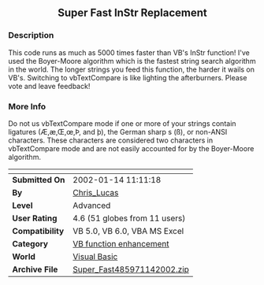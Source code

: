 ﻿<div align="center">

## Super Fast InStr Replacement


</div>

### Description

This code runs as much as 5000 times faster than VB's InStr function! I've used the Boyer-Moore algorithm which is the fastest string search algorithm in the world. The longer strings you feed this function, the harder it wails on VB's. Switching to vbTextCompare is like lighting the afterburners. Please vote and leave feedback!
 
### More Info
 
Do not us vbTextCompare mode if one or more of your strings contain ligatures (Æ,æ,Œ,œ,Þ, and þ), the German sharp s (ß), or non-ANSI characters. These characters are considered two characters in vbTextCompare mode and are not easily accounted for by the Boyer-Moore algorithm.


<span>             |<span>
---                |---
**Submitted On**   |2002-01-14 11:11:18
**By**             |[Chris\_Lucas ](https://github.com/Planet-Source-Code/PSCIndex/blob/master/ByAuthor/chris-lucas.md)
**Level**          |Advanced
**User Rating**    |4.6 (51 globes from 11 users)
**Compatibility**  |VB 5\.0, VB 6\.0, VBA MS Excel
**Category**       |[VB function enhancement](https://github.com/Planet-Source-Code/PSCIndex/blob/master/ByCategory/vb-function-enhancement__1-25.md)
**World**          |[Visual Basic](https://github.com/Planet-Source-Code/PSCIndex/blob/master/ByWorld/visual-basic.md)
**Archive File**   |[Super\_Fast485971142002\.zip](https://github.com/Planet-Source-Code/chris-lucas-super-fast-instr-replacement__1-30761/archive/master.zip)








